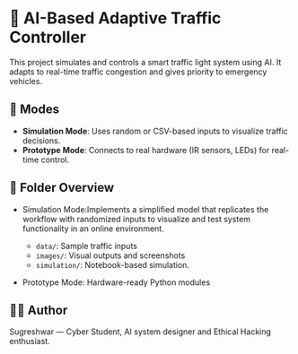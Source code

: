 # 🚦 AI-Based Adaptive Traffic Controller

This project simulates and controls a smart traffic light system using AI. It adapts to real-time traffic congestion and gives priority to emergency vehicles.

## 🔧 Modes
- **Simulation Mode**: Uses random or CSV-based inputs to visualize traffic decisions.
- **Prototype Mode**: Connects to real hardware (IR sensors, LEDs) for real-time control.

## 📁 Folder Overview
- Simulation Mode:Implements a simplified model that replicates the workflow with randomized inputs to visualize and test system functionality in an online environment.
   - `data/`: Sample traffic inputs
   - `images/`: Visual outputs and screenshots
   - `simulation/`: Notebook-based simulation.

- Prototype Mode: Hardware-ready Python modules

## 👨‍💻 Author
Sugreshwar — Cyber Student, AI system designer and Ethical Hacking enthusiast.

